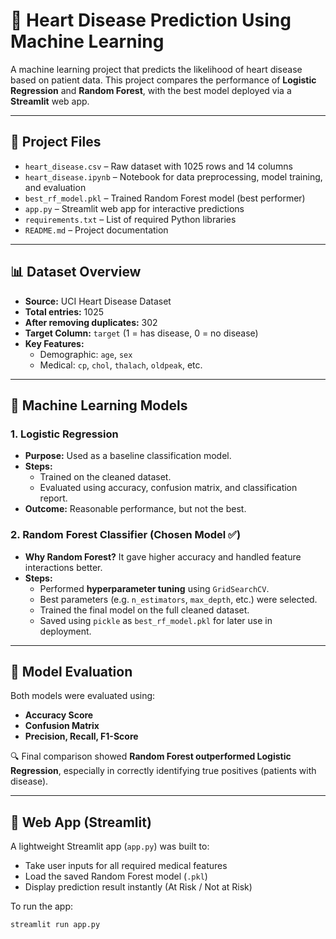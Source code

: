# 💓 Heart Disease Prediction Using Machine Learning

A machine learning project that predicts the likelihood of heart disease based on patient data. This project compares the performance of **Logistic Regression** and **Random Forest**, with the best model deployed via a **Streamlit** web app.

---

## 📁 Project Files

- `heart_disease.csv` – Raw dataset with 1025 rows and 14 columns  
- `heart_disease.ipynb` – Notebook for data preprocessing, model training, and evaluation  
- `best_rf_model.pkl` – Trained Random Forest model (best performer)  
- `app.py` – Streamlit web app for interactive predictions  
- `requirements.txt` – List of required Python libraries  
- `README.md` – Project documentation

---

## 📊 Dataset Overview

- **Source:** UCI Heart Disease Dataset  
- **Total entries:** 1025  
- **After removing duplicates:** 302  
- **Target Column:** `target` (1 = has disease, 0 = no disease)  
- **Key Features:**  
  - Demographic: `age`, `sex`  
  - Medical: `cp`, `chol`, `thalach`, `oldpeak`, etc.

---

## 🧠 Machine Learning Models

### 1. Logistic Regression

- **Purpose:** Used as a baseline classification model.
- **Steps:**
  - Trained on the cleaned dataset.
  - Evaluated using accuracy, confusion matrix, and classification report.
- **Outcome:** Reasonable performance, but not the best.

### 2. Random Forest Classifier (Chosen Model ✅)

- **Why Random Forest?** It gave higher accuracy and handled feature interactions better.
- **Steps:**
  - Performed **hyperparameter tuning** using `GridSearchCV`.
  - Best parameters (e.g. `n_estimators`, `max_depth`, etc.) were selected.
  - Trained the final model on the full cleaned dataset.
  - Saved using `pickle` as `best_rf_model.pkl` for later use in deployment.

---

## 🧪 Model Evaluation

Both models were evaluated using:
- **Accuracy Score**
- **Confusion Matrix**
- **Precision, Recall, F1-Score**

🔍 Final comparison showed **Random Forest outperformed Logistic Regression**, especially in correctly identifying true positives (patients with disease).

---

## 🚀 Web App (Streamlit)

A lightweight Streamlit app (`app.py`) was built to:
- Take user inputs for all required medical features
- Load the saved Random Forest model (`.pkl`)
- Display prediction result instantly (At Risk / Not at Risk)

To run the app:
```bash
streamlit run app.py
